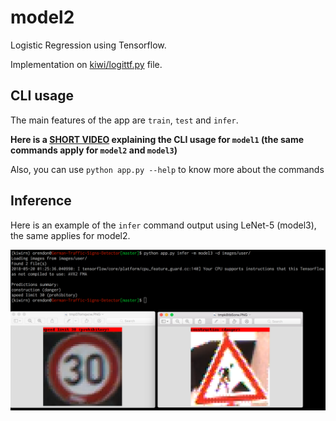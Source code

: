 # model2
Logistic Regression using Tensorflow.

Implementation on [kiwi/logittf.py](/kiwi/logittf.py) file.

## CLI usage

The main features of the app are `train`, `test` and `infer`.

**Here is a [SHORT VIDEO](https://cl.ly/0d232o450U1t) explaining the CLI usage for `model1` (the same commands apply for `model2` and `model3`)**

Also, you can use `python app.py --help` to know more about the commands

## Inference
Here is an example of the `infer` command output using LeNet-5 (model3), the same applies for model2.

![infer output](/reports/infer.png)
